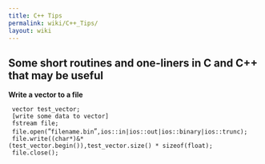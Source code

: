 ```yaml
---
title: C++ Tips
permalink: wiki/C++_Tips/
layout: wiki
---
```


Some short routines and one-liners in C and C++ that may be useful
------------------------------------------------------------------

**Write a vector to a file**

` vector`<float>` test_vector;`  
` [write some data to vector]`  
` fstream file;`  
` file.open(`“`filename.bin`”`,ios::in|ios::out|ios::binary|ios::trunc);`  
` file.write((char*)&*(test_vector.begin()),test_vector.size() * sizeof(float);`  
` file.close();`
